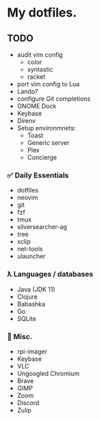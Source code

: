 # My dotfiles.

## TODO

* audit vim config
    * color
    * syntastic
    * racket
* port vim config to Lua
* Lando?
* configure Git completions
* GNOME Dock
* Keybase
* Direnv
* Setup environmnets:
    * Toast
    * Generic server
    * Plex
    * Concierge

### ✅ Daily Essentials

* dotfiles
* neovim
* git
* fzf
* tmux
* silversearcher-ag
* tree
* xclip
* net-tools
* ulauncher

### ƛ Languages / databases

* Java (JDK 11)
* Clojure
* Babashka
* Go
* SQLite

### 🤷 Misc.

* rpi-imager
* Keybase
* VLC
* Ungoogled Chromium
* Brave
* GIMP
* Zoom
* Discord
* Zulip
